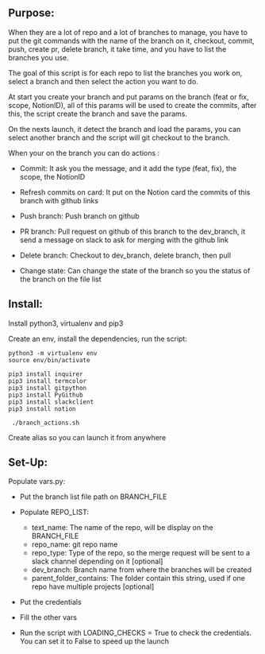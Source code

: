 Purpose:
---

When they are a lot of repo and a lot of branches to manage,
you have to put the git commands with the name of the branch on it,
checkout, commit, push, create pr, delete branch,
it take time, and you have to list the branches you use.

The goal of this script is for each repo to list the branches you work on,
select a branch and then select the action you want to do.

At start you create your branch and put params on the branch (feat or fix, scope, NotionID),
all of this params will be used to create the commits,
after this, the script create the branch and save the params.

On the nexts launch, it detect the branch and load the params,
you can select another branch and the script will git checkout to the branch.


When your on the branch you can do actions :

  - Commit: It ask you the message, and it add the type (feat, fix), the scope, the NotionID

  - Refresh commits on card: It put on the Notion card the commits of this branch with github links

  - Push branch: Push branch on github

  - PR branch: Pull request on github of this branch to the dev_branch, it send a message on slack to ask for merging with the github link

  - Delete branch: Checkout to dev_branch, delete branch, then pull

  - Change state: Can change the state of the branch so you the status of the branch on the file list









Install:
---

Install python3, virtualenv and pip3

Create an env, install the dependencies, run the script:
```
python3 -m virtualenv env
source env/bin/activate

pip3 install inquirer
pip3 install termcolor
pip3 install gitpython
pip3 install PyGithub
pip3 install slackclient
pip3 install notion

 ./branch_actions.sh
```

Create alias so you can launch it from anywhere





Set-Up:
---
Populate vars.py:

  - Put the branch list file path on BRANCH_FILE

  - Populate REPO_LIST:
    - text_name: The name of the repo, will be display on the BRANCH_FILE
    - repo_name: git repo name
    - repo_type: Type of the repo, so the merge request will be sent to a slack channel depending on it [optional]
    - dev_branch: Branch name from where the branches will be created
    - parent_folder_contains: The folder contain this string, used if one repo have multiple projects [optional]
    
 - Put the credentials

 - Fill the other vars

 - Run the script with LOADING_CHECKS = True to check the credentials. You can set it to False to speed up the launch


